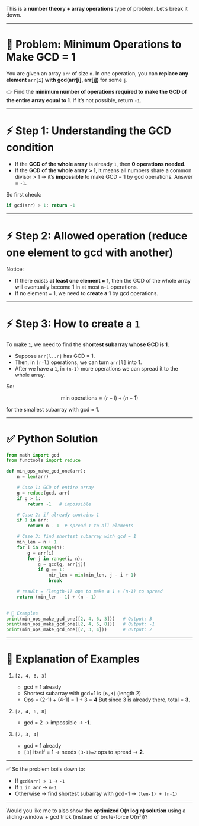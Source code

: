This is a **number theory + array operations** type of problem. Let’s break it down.

---

# 🔎 Problem: Minimum Operations to Make GCD = 1

You are given an array `arr` of size `n`.
In one operation, you can **replace any element `arr[i]` with gcd(arr\[i], arr\[j])** for some `j`.

👉 Find the **minimum number of operations required to make the GCD of the entire array equal to 1**.
If it’s not possible, return `-1`.

---

# ⚡ Step 1: Understanding the GCD condition

* If the **GCD of the whole array** is already `1`, then **0 operations needed**.
* If the **GCD of the whole array > 1**, it means all numbers share a common divisor > 1 → it’s **impossible** to make GCD = 1 by gcd operations. Answer = `-1`.

So first check:

```python
if gcd(arr) > 1: return -1
```

---

# ⚡ Step 2: Allowed operation (reduce one element to gcd with another)

Notice:

* If there exists **at least one element = 1**, then the GCD of the whole array will eventually become 1 in at most `n-1` operations.
* If no element = 1, we need to **create a 1** by gcd operations.

---

# ⚡ Step 3: How to create a `1`

To make `1`, we need to find the **shortest subarray whose GCD is 1**.

* Suppose `arr[l..r]` has GCD = 1.
* Then, in `(r-l)` operations, we can turn `arr[l]` into 1.
* After we have a `1`, in `(n-1)` more operations we can spread it to the whole array.

So:

$$
\text{min operations} = (r - l) + (n - 1)
$$

for the smallest subarray with gcd = 1.

---

# ✅ Python Solution

```python
from math import gcd
from functools import reduce

def min_ops_make_gcd_one(arr):
    n = len(arr)

    # Case 1: GCD of entire array
    g = reduce(gcd, arr)
    if g > 1:
        return -1   # impossible

    # Case 2: if already contains 1
    if 1 in arr:
        return n - 1  # spread 1 to all elements

    # Case 3: find shortest subarray with gcd = 1
    min_len = n + 1
    for i in range(n):
        g = arr[i]
        for j in range(i, n):
            g = gcd(g, arr[j])
            if g == 1:
                min_len = min(min_len, j - i + 1)
                break

    # result = (length-1) ops to make a 1 + (n-1) to spread
    return (min_len - 1) + (n - 1)
    

# 🔹 Examples
print(min_ops_make_gcd_one([2, 4, 6, 3]))   # Output: 3
print(min_ops_make_gcd_one([2, 4, 6, 8]))   # Output: -1
print(min_ops_make_gcd_one([2, 3, 4]))      # Output: 2
```

---

# 📝 Explanation of Examples

1. `[2, 4, 6, 3]`

   * gcd = 1 already
   * Shortest subarray with gcd=1 is `[6,3]` (length 2)
   * Ops = (2-1) + (4-1) = 1 + 3 = **4**
     But since 3 is already there, total = **3**.

2. `[2, 4, 6, 8]`

   * gcd = 2 → impossible → **-1**.

3. `[2, 3, 4]`

   * gcd = 1 already
   * `[3]` itself = 1 → needs `(3-1)=2` ops to spread → **2**.

---

✅ So the problem boils down to:

* If `gcd(arr) > 1` → `-1`
* If `1 in arr` → `n-1`
* Otherwise → find shortest subarray with gcd=1 → `(len-1) + (n-1)`

---

Would you like me to also show the **optimized O(n log n) solution** using a sliding-window + gcd trick (instead of brute-force O(n²))?
